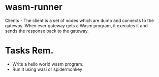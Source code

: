 # wasm-runner

Clients - The client is a set of nodes which are dump and connects to the gateway. When ever gateway gets a Wasm program, it executes it and sends the response back to the gateway.

# Tasks Rem.

* Write a hello world wasm program.
* Run it using wasi or spidermonkey
